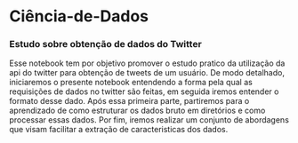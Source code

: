 # Ciência-de-Dados
### Estudo sobre obtenção de dados do Twitter

   Esse notebook tem por objetivo promover o estudo pratico da utilização da api do twitter para obtenção de tweets de um usuário. De modo detalhado, iniciaremos o presente notebook entendendo a forma pela qual as requisições de dados no twitter são feitas, em seguida iremos entender o formato desse dado. Após essa primeira parte, partiremos para o aprendizado de como estruturar os dados bruto em diretórios e como processar essas dados. Por fim, iremos realizar um conjunto de abordagens que visam facilitar a extração de caracteristicas dos dados.


